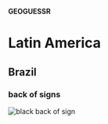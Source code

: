 **GEOGUESSR**


# Latin America

## Brazil 
### back of signs
![black back of sign](images/backOfSignBR)


